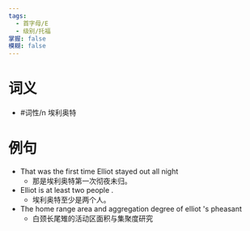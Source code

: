 ```yaml
---
tags:
  - 首字母/E
  - 级别/托福
掌握: false
模糊: false
---
```

# 词义
- #词性/n  埃利奥特
# 例句
- That was the first time Elliot stayed out all night
	- 那是埃利奥特第一次彻夜未归。
- Elliot is at least two people .
	- 埃利奥特至少是两个人。
- The home range area and aggregation degree of elliot 's pheasant
	- 白颈长尾雉的活动区面积与集聚度研究
